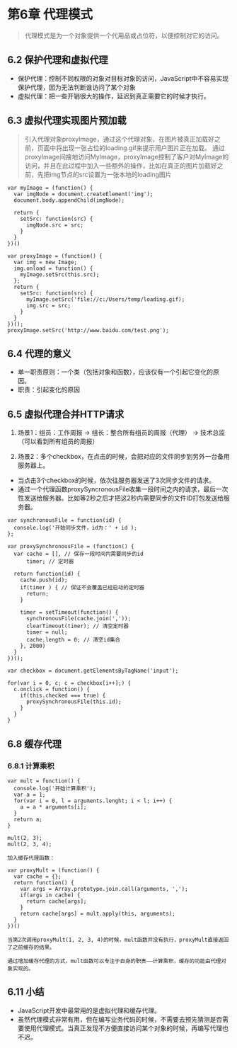 # 第6章 代理模式

> 代理模式是为一个对象提供一个代用品或占位符，以便控制对它的访问。

## 6.2 保护代理和虚拟代理

- 保护代理：控制不同权限的对象对目标对象的访问，JavaScript中不容易实现保护代理，因为无法判断谁访问了某个对象
- 虚拟代理：把一些开销很大的操作，延迟到真正需要它的时候才执行。

## 6.3 虚拟代理实现图片预加载

> 引入代理对象proxyImage，通过这个代理对象，在图片被真正加载好之前，页面中将出现一张占位的loading.gif来提示用户图片正在加载。
> 通过proxyImage间接地访问MyImage，proxyImage控制了客户对MyImage的访问，并且在此过程中加入一些额外的操作，比如在真正的图片加载好之前，先把img节点的src设置为一张本地的loading图片
```
var myImage = (function() {
  var imgNode = document.createElement('img');
  document.body.appendChild(imgNode);

  return {
    setSrc: function(src) {
      imgNode.src = src;
    }
  }
})()

var proxyImage = (function() {
  var img = new Image;
  img.onload = function() {
    myImage.setSrc(this.src);
  };
  return {
    setSrc: function(src) {
      myImage.setSrc('file://c:/Users/temp/loading.gif);
      img.src = src;
    }
  }
})();
proxyImage.setSrc('http://www.baidu.com/test.png');
```

## 6.4 代理的意义

- 单一职责原则：一个类（包括对象和函数），应该仅有一个引起它变化的原因。
- 职责：引起变化的原因

## 6.5 虚拟代理合并HTTP请求

1. 场景1：组员：工作周报 -> 组长：整合所有组员的周报（代理） -> 技术总监（可以看到所有组员的周报）

2. 场景2：多个checkbox，在点击的时候，会把对应的文件同步到另外一台备用服务器上。
  - 当点击3个checkbox的时候，依次往服务器发送了3次同步文件的请求。
  - 通过一个代理函数proxySyncronousFile收集一段时间之内的请求，最后一次性发送给服务器。比如等2秒之后才把这2秒内需要同步的文件ID打包发送给服务器。

```
var synchronousFile = function(id) {
  console.log('开始同步文件，id为：' + id );
};

var proxySynchronousFile = (function() {
  var cache = [], // 保存一段时间内需要同步的id
      timer; // 定时器
  
  return function(id) {
    cache.push(id);
    if(timer ) { // 保证不会覆盖已经启动的定时器
      return;
    }

    timer = setTimeout(function() {
      synchronousFile(cache.join(','));
      clearTimeout(timer); // 清空定时器
      timer = null;
      cache.length = 0; // 清空id集合
    }, 2000)
  }
})();

var checkbox = document.getElementsByTagName('input');

for(var i = 0, c; c = checkbox[i++];) {
  c.onclick = function() {
    if(this.checked === true) {
      proxySynchronousFile(this.id);
    }
  }
}
```

## 6.8 缓存代理

### 6.8.1 计算乘积

```
var mult = function() {
  console.log('开始计算乘积');
  var a = 1;
  for(var i = 0, l = arguments.lenght; i < l; i++) {
    a = a * arguments[i];
  }
  return a;
}

mult(2, 3);
mult(2, 3, 4);

加入缓存代理函数：

var proxyMult = (function() {
  var cache = {};
  return function() {
    var args = Array.prototype.join.call(arguments, ',');
    if(args in cache) {
      return cache[args];
    }
    return cache[args] = mult.apply(this, arguments);
  }
})()

当第2次调用proxyMult(1, 2, 3, 4)的时候，mult函数并没有执行，proxyMult直接返回了之前缓存的结果。

通过增加缓存代理的方式，mult函数可以专注于自身的职责——计算乘积，缓存的功能由代理对象实现的。
```

## 6.11 小结
- JavaScript开发中最常用的是虚拟代理和缓存代理。
- 虽然代理模式非常有用，但在编写业务代码的时候，不需要去预先猜测是否需要使用代理模式。当真正发现不方便直接访问某个对象的时候，再编写代理也不迟。